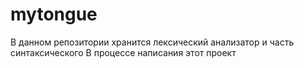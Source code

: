 # mytongue
В данном репозитории хранится лексический анализатор и часть синтаксического
В процессе написания этот проект
